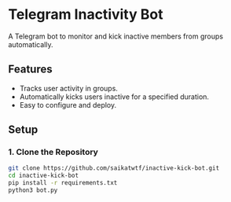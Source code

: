 # Telegram Inactivity Bot

A Telegram bot to monitor and kick inactive members from groups automatically.

## Features
- Tracks user activity in groups.
- Automatically kicks users inactive for a specified duration.
- Easy to configure and deploy.

## Setup

### 1. Clone the Repository
```bash
git clone https://github.com/saikatwtf/inactive-kick-bot.git
cd inactive-kick-bot
pip install -r requirements.txt
python3 bot.py
